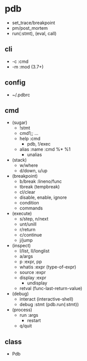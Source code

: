 # pdb
- set_trace/breakpoint
- pm/post_mortem
- run(:stmt), (eval, call)

## cli
- -c :cmd 
- -m :mod (3.7+)

## config
- ~/.pdbrc

## cmd
- (sugar)
  - !stmt
  - cmd1;; ...
  - help :cmd
    - pdb, !/exec
  - alias :name :cmd %* %1
    - unalias
- (stack)
  - w/where
  - d/down, u/up
- (breakpoint)
  - b/break :lineno/func
  - tbreak (tempbreak)
  - cl/clear
  - disable, enable, ignore
  - condition
  - commands
- (execute)
  - s/step, n/next
  - unt/unill
  - r/return
  - c/continue
  - j/jump
- (inspect)
  - l/list, ll/longlist
  - a/args
  - p :expr, pp
  - whatis :expr  (type-of-expr)
  - source :expr 
  - display :expr 
    - undisplay
  - retval  (func-last-return-value)
- (debug)
  - interact  (interactive-shell)
  - debug :stmt  (pdb.run(:stmt))
- (process)
  - run :args
    - restart
  - q/quit


## class
- Pdb
